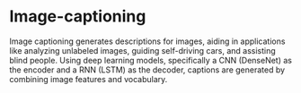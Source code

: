 # Image-captioning
Image captioning generates descriptions for images, aiding in applications like analyzing unlabeled images, guiding self-driving cars, and assisting blind people. Using deep learning models, specifically a CNN (DenseNet) as the encoder and a RNN (LSTM) as the decoder, captions are generated by combining image features and vocabulary.
